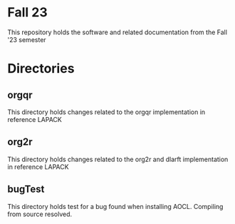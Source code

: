 # Fall 23

This repository holds the software and related documentation from the Fall '23 semester


# Directories
## orgqr
This directory holds changes related to the orgqr implementation in reference LAPACK
## org2r 
This directory holds changes related to the org2r and dlarft implementation in reference LAPACK
## bugTest
This directory holds test for a bug found when installing AOCL. Compiling from source resolved.

